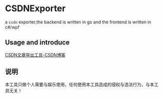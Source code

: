 # CSDNExporter

a `csdn` exporter,the backend is written in go and the frontend is written in c#/wpf

## Usage and introduce

[CSDN文章导出工具-CSDN博客](https://blog.csdn.net/lishuangquan1987/article/details/136031693)

## 说明

本工具只做个人需要与娱乐使用，任何使用本工具造成的侵权与违法行为，与本工具无关！